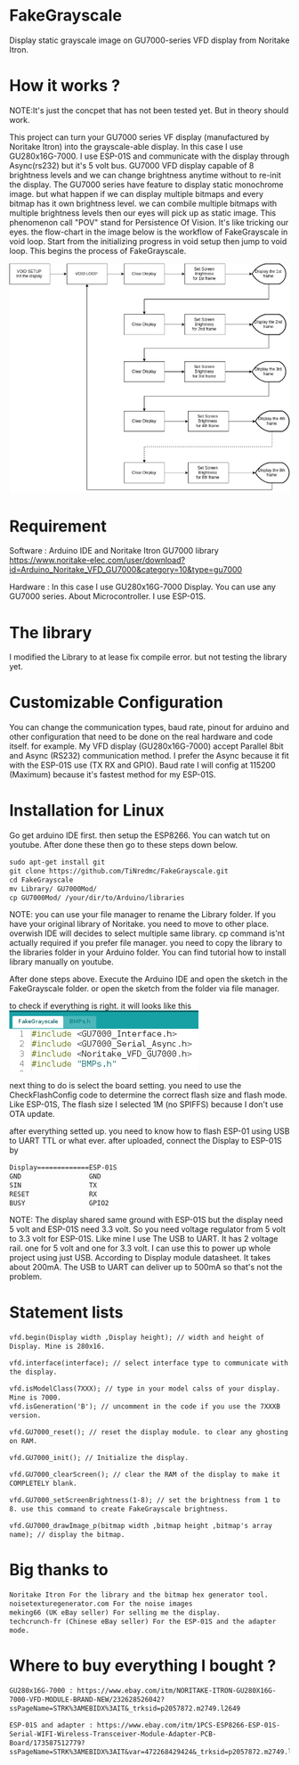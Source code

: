 # FakeGrayscale
Display static grayscale image on GU7000-series VFD display from Noritake Itron.

# How it works ? 

NOTE:It's just the concpet that has not been tested yet. But in theory should work.

This project can turn your GU7000 series VF display (manufactured by Noritake Itron) into the grayscale-able display. In this case I use GU280x16G-7000. I use ESP-01S and communicate with the display through Async(rs232) but it's 5 volt bus.
GU7000 VFD display capable of 8 brightness levels and we can change brightness anytime without to re-init the display. The GU7000 series have feature to display static monochrome image. but what happen if we can display multiple bitmaps and every bitmap has it own brightness level. we can combile multiple bitmaps with multiple brightness levels then our eyes will pick up as static image. This phenomenon call "POV" stand for Persistence Of Vision. It's like tricking our eyes. the flow-chart in the image below is the workflow of FakeGrayscale in void loop.
Start from the initializing progress in void setup then jump to void loop. This begins the process of FakeGrayscale. 

![alt text](https://raw.githubusercontent.com/TiNredmc/FakeGrayscale/master/Principles.png)


# Requirement

Software : 
Arduino IDE and Noritake Itron GU7000 library https://www.noritake-elec.com/user/download?id=Arduino_Noritake_VFD_GU7000&category=10&type=gu7000

Hardware :
In this case I use GU280x16G-7000 Display. You can use any GU7000 series. About Microcontroller. I use ESP-01S.

# The library

I modified the Library to at lease fix compile error. but not testing the library yet. 

# Customizable Configuration 

You can change the communication types, baud rate, pinout for arduino and other configuration that need to be done on the real hardware and code itself. for example. My VFD display (GU280x16G-7000) accept Parallel 8bit and Async (RS232) communication method. I prefer the Async because it fit with the ESP-01S use (TX RX and GPIO). Baud rate I will config at 115200 (Maximum) because it's fastest method for my ESP-01S.

# Installation for Linux
 
 Go get arduino IDE first. then setup the ESP8266. You can watch tut on youtube. After done these then go to these steps down below.
 ```
 sudo apt-get install git 
 git clone https://github.com/TiNredmc/FakeGrayscale.git
 cd FakeGrayscale
 mv Library/ GU7000Mod/ 
 cp GU7000Mod/ /your/dir/to/Arduino/libraries
 ```
NOTE: you can use your file manager to rename the Library folder. If you have your original library of Noritake. you need to move to other place. overwish IDE will decides to select multiple same library. cp command is'nt actually required if you prefer file manager. you need to copy the library to the libraries folder in your Arduino folder. You can find tutorial how to install library manually on youtube.

After done steps above. Execute the Arduino IDE and open the sketch in the FakeGrayscale folder. or open the sketch from the folder via file manager.

to check if everything is right. it will looks like this
![alt text](https://github.com/TiNredmc/FakeGrayscale/blob/master/raw/FGStut.png?raw=true)

next thing to do is select the board setting. you need to use the CheckFlashConfig code to determine the correct flash size and flash mode. Like ESP-01S, The flash size I selected 1M (no SPIFFS) because I don't use OTA update.  

after everything setted up. you need to know how to flash ESP-01 using USB to UART TTL or what ever. after uploaded, connect the Display to ESP-01S by

```
Display=============ESP-01S
GND                 GND
SIN                 TX
RESET               RX
BUSY                GPIO2
```
NOTE: The display shared same ground with ESP-01S but the display need 5 volt and ESP-01S need 3.3 volt. So you need voltage regulator from 5 volt to 3.3 volt for ESP-01S. Like mine I use The USB to UART. It has 2 voltage rail. one for 5 volt and one for 3.3 volt. I can use this to power up whole project using just USB. According to Display module datasheet. It takes about 200mA. The USB to UART can deliver up to 500mA so that's not the problem.

# Statement lists

```
vfd.begin(Display width ,Display height); // width and height of Display. Mine is 280x16.
```
```
vfd.interface(interface); // select interface type to communicate with the display.
```
```
vfd.isModelClass(7XXX); // type in your model calss of your display. Mine is 7000.
vfd.isGeneration('B'); // uncomment in the code if you use the 7XXXB version. 
```
```
vfd.GU7000_reset(); // reset the display module. to clear any ghosting on RAM.
```
```
vfd.GU7000_init(); // Initialize the display.
```
```
vfd.GU7000_clearScreen(); // clear the RAM of the display to make it COMPLETELY blank.
```
```
vfd.GU7000_setScreenBrightness(1-8); // set the brightness from 1 to 8. use this command to create FakeGrayscale brightness.
```
```
vfd.GU7000_drawImage_p(bitmap width ,bitmap height ,bitmap's array name); // display the bitmap.
```

# Big thanks to 
```
Noritake Itron For the library and the bitmap hex generator tool.
noisetexturegenerator.com For the noise images 
meking66 (UK eBay seller) For selling me the display.
techcrunch-fr (Chinese eBay seller) For the ESP-01S and the adapter mode.
```
# Where to buy everything I bought ? 
```
GU280x16G-7000 : https://www.ebay.com/itm/NORITAKE-ITRON-GU280X16G-7000-VFD-MODULE-BRAND-NEW/232628526042?ssPageName=STRK%3AMEBIDX%3AIT&_trksid=p2057872.m2749.l2649
```
```
ESP-01S and adapter : https://www.ebay.com/itm/1PCS-ESP8266-ESP-01S-Serial-WIFI-Wireless-Transceiver-Module-Adapter-PCB-Board/173587512779?ssPageName=STRK%3AMEBIDX%3AIT&var=472268429424&_trksid=p2057872.m2749.l2649
```
